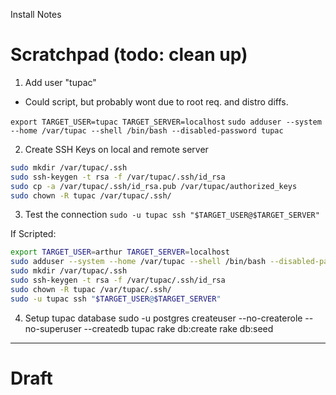Install Notes

# Scratchpad (todo: clean up)

1. Add user "tupac"
  * Could script, but probably wont due to root req. and distro diffs.

`export TARGET_USER=tupac TARGET_SERVER=localhost`
`sudo adduser --system --home /var/tupac --shell /bin/bash --disabled-password tupac`

2. Create SSH Keys on local and remote server

```bash
sudo mkdir /var/tupac/.ssh
sudo ssh-keygen -t rsa -f /var/tupac/.ssh/id_rsa
sudo cp -a /var/tupac/.ssh/id_rsa.pub /var/tupac/authorized_keys
sudo chown -R tupac /var/tupac/.ssh/
```

3. Test the connection
`sudo -u tupac ssh "$TARGET_USER@$TARGET_SERVER"`

If Scripted:
```bash
export TARGET_USER=arthur TARGET_SERVER=localhost
sudo adduser --system --home /var/tupac --shell /bin/bash --disabled-password tupac
sudo mkdir /var/tupac/.ssh
sudo ssh-keygen -t rsa -f /var/tupac/.ssh/id_rsa
sudo chown -R tupac /var/tupac/.ssh/
sudo -u tupac ssh "$TARGET_USER@$TARGET_SERVER"
```

4. Setup tupac database
sudo -u postgres createuser --no-createrole --no-superuser --createdb tupac
rake db:create
rake db:seed

---------------------------
# Draft

